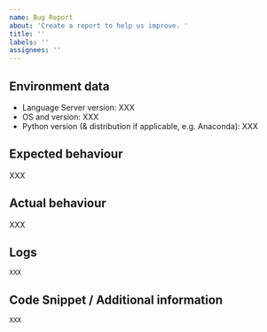 ```yaml
---
name: Bug Report
about: 'Create a report to help us improve. '
title: ''
labels: ''
assignees: ''
---
```


<!--
Read the guidelines for filing an issue first.

https://github.com/microsoft/pylance-release/blob/master/TROUBLESHOOTING.md#filing-an-issue
-->

## Environment data

<!--
To find your version:

Open the VS Code extensions panel. Select Pylance from the list of installed extensions. The version appears in the page header at the top right.

Select "View: Toggle Output" from the command palette (Ctrl+Shift+P on Windows/Linux, Command+Shift+P on macOS), then select "Python Language Server" in the dropdown on the right. Look for the line Pylance Language Server version X in the console.
-->

-   Language Server version: XXX
-   OS and version: XXX
-   Python version (& distribution if applicable, e.g. Anaconda): XXX

## Expected behaviour

XXX

## Actual behaviour

XXX

## Logs

<!--
Enable trace logging by adding "python.analysis.logLevel": "Trace" to your settings.json configuration file.

Adding this will cause a large amount of info to be printed to the Python output panel. This should not be left long term, as the performance impact of the logging is significant.
-->

```
XXX
```

## Code Snippet / Additional information

<!--
Note: If you think a GIF of what is happening would be helpful, consider tools like https://www.cockos.com/licecap/, https://github.com/phw/peek or https://www.screentogif.com/ .
-->

```python
XXX
```
